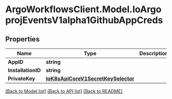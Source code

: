 # ArgoWorkflowsClient.Model.IoArgoprojEventsV1alpha1GithubAppCreds

## Properties

Name | Type | Description | Notes
------------ | ------------- | ------------- | -------------
**AppID** | **string** |  | [optional] 
**InstallationID** | **string** |  | [optional] 
**PrivateKey** | [**IoK8sApiCoreV1SecretKeySelector**](IoK8sApiCoreV1SecretKeySelector.md) |  | [optional] 

[[Back to Model list]](../README.md#documentation-for-models) [[Back to API list]](../README.md#documentation-for-api-endpoints) [[Back to README]](../README.md)

